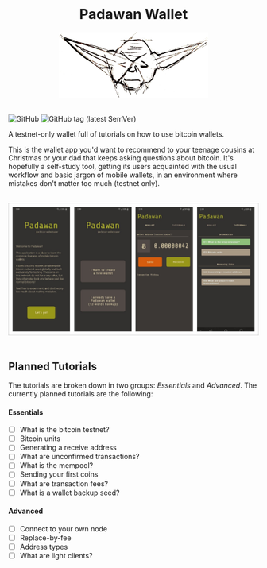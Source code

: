 <br/>

<div align="center" >
  <h1>Padawan Wallet</h1>
  <img src="./images/logo_0.1.0.png" alt="Logo 0.1.0" width="300">
</div>

<br/>

![GitHub](https://img.shields.io/github/license/thunderbiscuit/padawan-wallet?color=brightgreen) ![GitHub tag (latest SemVer)](https://img.shields.io/github/v/tag/thunderbiscuit/padawan-wallet)

A testnet-only wallet full of tutorials on how to use bitcoin wallets.

This is the wallet app you'd want to recommend to your teenage cousins at Christmas or your dad that keeps asking questions about bitcoin. It's hopefully a self-study tool, getting its users acquainted with the usual workflow and basic jargon of mobile wallets, in an environment where mistakes don't matter too much (testnet only).

<br />

<div align="center" >
  <img src="./images/screenshots-padawan.jpg" alt="Padawan Screenshot">
</div>
<br />

## Planned Tutorials
The tutorials are broken down in two groups: _Essentials_ and _Advanced_. The currently planned tutorials are the following:

#### Essentials
- [ ] What is the bitcoin testnet?  
- [ ] Bitcoin units  
- [ ] Generating a receive address  
- [ ] What are unconfirmed transactions?  
- [ ] What is the mempool?  
- [ ] Sending your first coins  
- [ ] What are transaction fees?  
- [ ] What is a wallet backup seed?  

#### Advanced
- [ ] Connect to your own node  
- [ ] Replace-by-fee  
- [ ] Address types  
- [ ] What are light clients?  
